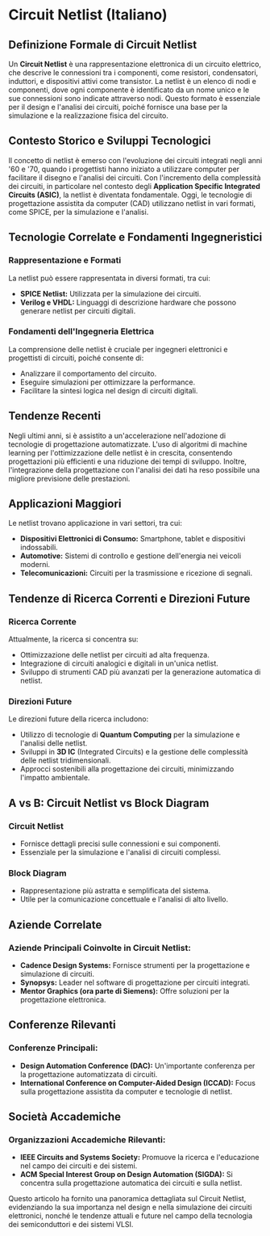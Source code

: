 # Circuit Netlist (Italiano)

## Definizione Formale di Circuit Netlist

Un **Circuit Netlist** è una rappresentazione elettronica di un circuito elettrico, che descrive le connessioni tra i componenti, come resistori, condensatori, induttori, e dispositivi attivi come transistor. La netlist è un elenco di nodi e componenti, dove ogni componente è identificato da un nome unico e le sue connessioni sono indicate attraverso nodi. Questo formato è essenziale per il design e l'analisi dei circuiti, poiché fornisce una base per la simulazione e la realizzazione fisica del circuito.

## Contesto Storico e Sviluppi Tecnologici

Il concetto di netlist è emerso con l'evoluzione dei circuiti integrati negli anni '60 e '70, quando i progettisti hanno iniziato a utilizzare computer per facilitare il disegno e l'analisi dei circuiti. Con l'incremento della complessità dei circuiti, in particolare nel contesto degli **Application Specific Integrated Circuits (ASIC)**, la netlist è diventata fondamentale. Oggi, le tecnologie di progettazione assistita da computer (CAD) utilizzano netlist in vari formati, come SPICE, per la simulazione e l'analisi.

## Tecnologie Correlate e Fondamenti Ingegneristici

### Rappresentazione e Formati

La netlist può essere rappresentata in diversi formati, tra cui:
- **SPICE Netlist:** Utilizzata per la simulazione dei circuiti.
- **Verilog e VHDL:** Linguaggi di descrizione hardware che possono generare netlist per circuiti digitali.

### Fondamenti dell'Ingegneria Elettrica

La comprensione delle netlist è cruciale per ingegneri elettronici e progettisti di circuiti, poiché consente di:
- Analizzare il comportamento del circuito.
- Eseguire simulazioni per ottimizzare la performance.
- Facilitare la sintesi logica nel design di circuiti digitali.

## Tendenze Recenti

Negli ultimi anni, si è assistito a un'accelerazione nell'adozione di tecnologie di progettazione automatizzate. L'uso di algoritmi di machine learning per l'ottimizzazione delle netlist è in crescita, consentendo progettazioni più efficienti e una riduzione dei tempi di sviluppo. Inoltre, l'integrazione della progettazione con l'analisi dei dati ha reso possibile una migliore previsione delle prestazioni.

## Applicazioni Maggiori

Le netlist trovano applicazione in vari settori, tra cui:
- **Dispositivi Elettronici di Consumo:** Smartphone, tablet e dispositivi indossabili.
- **Automotive:** Sistemi di controllo e gestione dell'energia nei veicoli moderni.
- **Telecomunicazioni:** Circuiti per la trasmissione e ricezione di segnali.

## Tendenze di Ricerca Correnti e Direzioni Future

### Ricerca Corrente

Attualmente, la ricerca si concentra su:
- Ottimizzazione delle netlist per circuiti ad alta frequenza.
- Integrazione di circuiti analogici e digitali in un'unica netlist.
- Sviluppo di strumenti CAD più avanzati per la generazione automatica di netlist.

### Direzioni Future

Le direzioni future della ricerca includono:
- Utilizzo di tecnologie di **Quantum Computing** per la simulazione e l'analisi delle netlist.
- Sviluppi in **3D IC** (Integrated Circuits) e la gestione delle complessità delle netlist tridimensionali.
- Approcci sostenibili alla progettazione dei circuiti, minimizzando l'impatto ambientale.

## A vs B: Circuit Netlist vs Block Diagram

### Circuit Netlist
- Fornisce dettagli precisi sulle connessioni e sui componenti.
- Essenziale per la simulazione e l'analisi di circuiti complessi.

### Block Diagram
- Rappresentazione più astratta e semplificata del sistema.
- Utile per la comunicazione concettuale e l'analisi di alto livello.

## Aziende Correlate

### Aziende Principali Coinvolte in Circuit Netlist:
- **Cadence Design Systems:** Fornisce strumenti per la progettazione e simulazione di circuiti.
- **Synopsys:** Leader nel software di progettazione per circuiti integrati.
- **Mentor Graphics (ora parte di Siemens):** Offre soluzioni per la progettazione elettronica.

## Conferenze Rilevanti

### Conferenze Principali:
- **Design Automation Conference (DAC):** Un'importante conferenza per la progettazione automatizzata di circuiti.
- **International Conference on Computer-Aided Design (ICCAD):** Focus sulla progettazione assistita da computer e tecnologie di netlist.

## Società Accademiche

### Organizzazioni Accademiche Rilevanti:
- **IEEE Circuits and Systems Society:** Promuove la ricerca e l'educazione nel campo dei circuiti e dei sistemi.
- **ACM Special Interest Group on Design Automation (SIGDA):** Si concentra sulla progettazione automatica dei circuiti e sulla netlist.

Questo articolo ha fornito una panoramica dettagliata sul Circuit Netlist, evidenziando la sua importanza nel design e nella simulazione dei circuiti elettronici, nonché le tendenze attuali e future nel campo della tecnologia dei semiconduttori e dei sistemi VLSI.